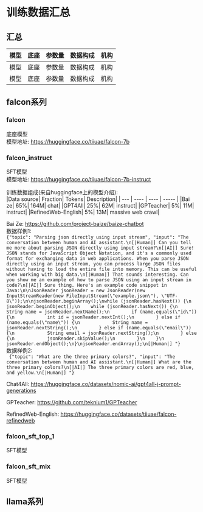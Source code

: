 # 训练数据汇总
## 汇总

| 模型 | 底座 | 参数量 | 数据构成 | 机构 |
| --- | ---- | ---- | ----- | ----- |
| 模型 | 底座 | 参数量 | 数据构成 | 机构 |
| 模型 | 底座 | 参数量 | 数据构成 | 机构 |

## falcon系列

### falcon
底座模型  
模型地址: https://huggingface.co/tiiuae/falcon-7b  


### falcon_instruct
SFT模型  
模型地址: https://huggingface.co/tiiuae/falcon-7b-instruct  

训练数据组成(来自huggingface上的模型介绍):  
|Data source|	Fraction|	Tokens|	Description|
| --- | ---- | ---- | ----- |
|Bai ze|	65%|	164M|	chat|
|GPT4All|	25%|	62M| instruct|
|GPTeacher|	5%|	11M|	instruct|
|RefinedWeb-English|	5%|	13M|	massive web crawl|

Bai Ze: https://github.com/project-baize/baize-chatbot  
数据样例1:  
```{"topic": "Parsing json directly using input stream", "input": "The conversation between human and AI assistant.\n[|Human|] Can you tell me more about parsing JSON directly using input stream?\n[|AI|] Sure! JSON stands for JavaScript Object Notation, and it's a commonly used format for exchanging data in web applications. When you parse JSON directly using an input stream, you can process large JSON files without having to load the entire file into memory. This can be useful when working with big data.\n[|Human|] That sounds interesting. Can you show me an example of how to parse JSON using an input stream in code?\n[|AI|] Sure thing. Here's an example code snippet in Java:\n\nJsonReader jsonReader = new JsonReader(new InputStreamReader(new FileInputStream(\"example.json\"), \"UTF-8\"));\n\njsonReader.beginArray();\nwhile (jsonReader.hasNext()) {\n    jsonReader.beginObject();\n    while (jsonReader.hasNext()) {\n        String name = jsonReader.nextName();\n        if (name.equals(\"id\")) {\n            int id = jsonReader.nextInt();\n        } else if (name.equals(\"name\")) {\n            String name = jsonReader.nextString();\n        } else if (name.equals(\"email\")) {\n            String email = jsonReader.nextString();\n        } else {\n            jsonReader.skipValue();\n        }\n    }\n    jsonReader.endObject();\n}\njsonReader.endArray();\n[|Human|] "}```  
数据样例2:  
``` {"topic": "What are the three primary colors?", "input": "The conversation between human and AI assistant.\n[|Human|] What are the three primary colors?\n[|AI|] The three primary colors are red, blue, and yellow.\n[|Human|] "}```

Chat4All: https://huggingface.co/datasets/nomic-ai/gpt4all-j-prompt-generations  

GPTeacher:  https://github.com/teknium1/GPTeacher  

RefinedWeb-English: https://huggingface.co/datasets/tiiuae/falcon-refinedweb  

### falcon_sft_top_1
SFT模型  

### falcon_sft_mix
SFT模型  

## llama系列
